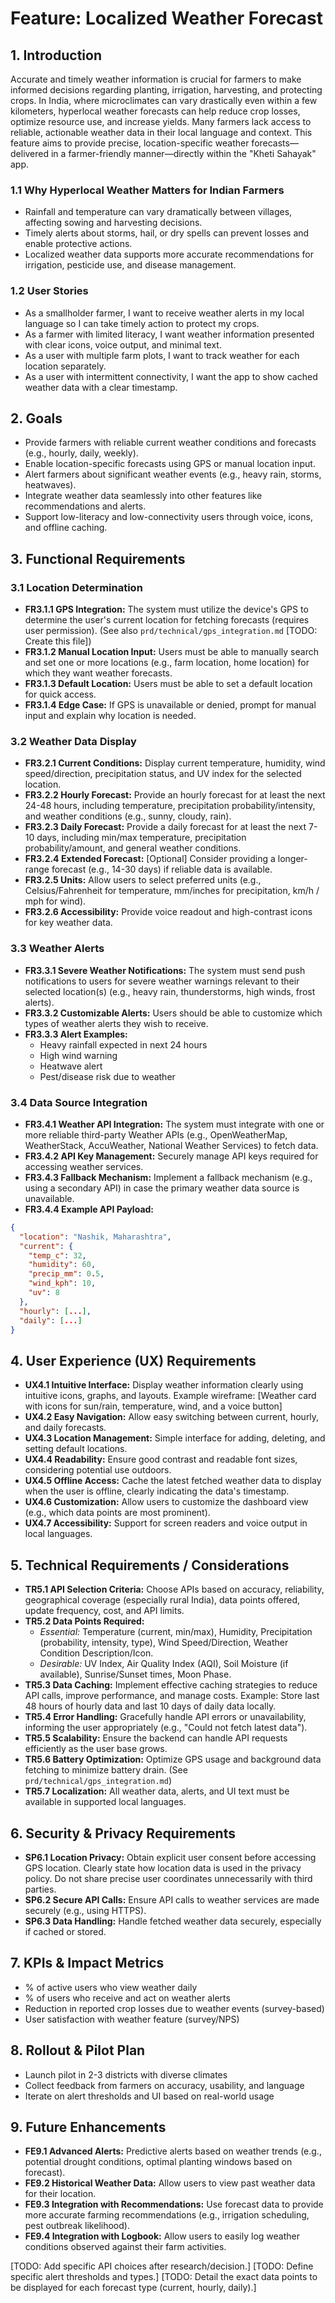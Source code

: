 # Feature: Localized Weather Forecast

## 1. Introduction

Accurate and timely weather information is crucial for farmers to make informed decisions regarding planting, irrigation, harvesting, and protecting crops. In India, where microclimates can vary drastically even within a few kilometers, hyperlocal weather forecasts can help reduce crop losses, optimize resource use, and increase yields. Many farmers lack access to reliable, actionable weather data in their local language and context. This feature aims to provide precise, location-specific weather forecasts—delivered in a farmer-friendly manner—directly within the "Kheti Sahayak" app.

### 1.1 Why Hyperlocal Weather Matters for Indian Farmers
- Rainfall and temperature can vary dramatically between villages, affecting sowing and harvesting decisions.
- Timely alerts about storms, hail, or dry spells can prevent losses and enable protective actions.
- Localized weather data supports more accurate recommendations for irrigation, pesticide use, and disease management.

### 1.2 User Stories
- As a smallholder farmer, I want to receive weather alerts in my local language so I can take timely action to protect my crops.
- As a farmer with limited literacy, I want weather information presented with clear icons, voice output, and minimal text.
- As a user with multiple farm plots, I want to track weather for each location separately.
- As a user with intermittent connectivity, I want the app to show cached weather data with a clear timestamp.

## 2. Goals

*   Provide farmers with reliable current weather conditions and forecasts (e.g., hourly, daily, weekly).
*   Enable location-specific forecasts using GPS or manual location input.
*   Alert farmers about significant weather events (e.g., heavy rain, storms, heatwaves).
*   Integrate weather data seamlessly into other features like recommendations and alerts.
*   Support low-literacy and low-connectivity users through voice, icons, and offline caching.

## 3. Functional Requirements

### 3.1 Location Determination
*   **FR3.1.1 GPS Integration:** The system must utilize the device's GPS to determine the user's current location for fetching forecasts (requires user permission). (See also `prd/technical/gps_integration.md` [TODO: Create this file])
*   **FR3.1.2 Manual Location Input:** Users must be able to manually search and set one or more locations (e.g., farm location, home location) for which they want weather forecasts.
*   **FR3.1.3 Default Location:** Users must be able to set a default location for quick access.
*   **FR3.1.4 Edge Case:** If GPS is unavailable or denied, prompt for manual input and explain why location is needed.

### 3.2 Weather Data Display
*   **FR3.2.1 Current Conditions:** Display current temperature, humidity, wind speed/direction, precipitation status, and UV index for the selected location.
*   **FR3.2.2 Hourly Forecast:** Provide an hourly forecast for at least the next 24-48 hours, including temperature, precipitation probability/intensity, and weather conditions (e.g., sunny, cloudy, rain).
*   **FR3.2.3 Daily Forecast:** Provide a daily forecast for at least the next 7-10 days, including min/max temperature, precipitation probability/amount, and general weather conditions.
*   **FR3.2.4 Extended Forecast:** [Optional] Consider providing a longer-range forecast (e.g., 14-30 days) if reliable data is available.
*   **FR3.2.5 Units:** Allow users to select preferred units (e.g., Celsius/Fahrenheit for temperature, mm/inches for precipitation, km/h / mph for wind).
*   **FR3.2.6 Accessibility:** Provide voice readout and high-contrast icons for key weather data.

### 3.3 Weather Alerts
*   **FR3.3.1 Severe Weather Notifications:** The system must send push notifications to users for severe weather warnings relevant to their selected location(s) (e.g., heavy rain, thunderstorms, high winds, frost alerts).
*   **FR3.3.2 Customizable Alerts:** Users should be able to customize which types of weather alerts they wish to receive.
*   **FR3.3.3 Alert Examples:**
    *   Heavy rainfall expected in next 24 hours
    *   High wind warning
    *   Heatwave alert
    *   Pest/disease risk due to weather

### 3.4 Data Source Integration
*   **FR3.4.1 Weather API Integration:** The system must integrate with one or more reliable third-party Weather APIs (e.g., OpenWeatherMap, WeatherStack, AccuWeather, National Weather Services) to fetch data.
*   **FR3.4.2 API Key Management:** Securely manage API keys required for accessing weather services.
*   **FR3.4.3 Fallback Mechanism:** Implement a fallback mechanism (e.g., using a secondary API) in case the primary weather data source is unavailable.
*   **FR3.4.4 Example API Payload:**
```json
{
  "location": "Nashik, Maharashtra",
  "current": {
    "temp_c": 32,
    "humidity": 60,
    "precip_mm": 0.5,
    "wind_kph": 10,
    "uv": 8
  },
  "hourly": [...],
  "daily": [...]
}
```

## 4. User Experience (UX) Requirements

*   **UX4.1 Intuitive Interface:** Display weather information clearly using intuitive icons, graphs, and layouts. Example wireframe: [Weather card with icons for sun/rain, temperature, wind, and a voice button]
*   **UX4.2 Easy Navigation:** Allow easy switching between current, hourly, and daily forecasts.
*   **UX4.3 Location Management:** Simple interface for adding, deleting, and setting default locations.
*   **UX4.4 Readability:** Ensure good contrast and readable font sizes, considering potential use outdoors.
*   **UX4.5 Offline Access:** Cache the latest fetched weather data to display when the user is offline, clearly indicating the data's timestamp.
*   **UX4.6 Customization:** Allow users to customize the dashboard view (e.g., which data points are most prominent).
*   **UX4.7 Accessibility:** Support for screen readers and voice output in local languages.

## 5. Technical Requirements / Considerations

*   **TR5.1 API Selection Criteria:** Choose APIs based on accuracy, reliability, geographical coverage (especially rural India), data points offered, update frequency, cost, and API limits.
*   **TR5.2 Data Points Required:**
    *   *Essential:* Temperature (current, min/max), Humidity, Precipitation (probability, intensity, type), Wind Speed/Direction, Weather Condition Description/Icon.
    *   *Desirable:* UV Index, Air Quality Index (AQI), Soil Moisture (if available), Sunrise/Sunset times, Moon Phase.
*   **TR5.3 Data Caching:** Implement effective caching strategies to reduce API calls, improve performance, and manage costs. Example: Store last 48 hours of hourly data and last 10 days of daily data locally.
*   **TR5.4 Error Handling:** Gracefully handle API errors or unavailability, informing the user appropriately (e.g., "Could not fetch latest data").
*   **TR5.5 Scalability:** Ensure the backend can handle API requests efficiently as the user base grows.
*   **TR5.6 Battery Optimization:** Optimize GPS usage and background data fetching to minimize battery drain. (See `prd/technical/gps_integration.md`)
*   **TR5.7 Localization:** All weather data, alerts, and UI text must be available in supported local languages.

## 6. Security & Privacy Requirements

*   **SP6.1 Location Privacy:** Obtain explicit user consent before accessing GPS location. Clearly state how location data is used in the privacy policy. Do not share precise user coordinates unnecessarily with third parties.
*   **SP6.2 Secure API Calls:** Ensure API calls to weather services are made securely (e.g., using HTTPS).
*   **SP6.3 Data Handling:** Handle fetched weather data securely, especially if cached or stored.

## 7. KPIs & Impact Metrics
- % of active users who view weather daily
- % of users who receive and act on weather alerts
- Reduction in reported crop losses due to weather events (survey-based)
- User satisfaction with weather feature (survey/NPS)

## 8. Rollout & Pilot Plan
- Launch pilot in 2-3 districts with diverse climates
- Collect feedback from farmers on accuracy, usability, and language
- Iterate on alert thresholds and UI based on real-world usage

## 9. Future Enhancements

*   **FE9.1 Advanced Alerts:** Predictive alerts based on weather trends (e.g., potential drought conditions, optimal planting windows based on forecast).
*   **FE9.2 Historical Weather Data:** Allow users to view past weather data for their location.
*   **FE9.3 Integration with Recommendations:** Use forecast data to provide more accurate farming recommendations (e.g., irrigation scheduling, pest outbreak likelihood).
*   **FE9.4 Integration with Logbook:** Allow users to easily log weather conditions observed against their farm activities.

[TODO: Add specific API choices after research/decision.]
[TODO: Define specific alert thresholds and types.]
[TODO: Detail the exact data points to be displayed for each forecast type (current, hourly, daily).]
